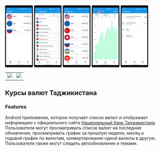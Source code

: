 <img src="/docs/1.png" width=18% height=18%> <img src="/docs/2.png" width=18% height=18%>
<img src="/docs/3.png" width=18% height=18%> <img src="/docs/4.png" width=18% height=18%>
<img src="/docs/5.png" width=18% height=18%>

<table>
  <tr colspan="2">
     <td>
        <a href="https://play.google.com/store/apps/details?id=com.developer.valyutaapp">
        <img width=30% src="https://play.google.com/intl/en_us/badges/static/images/badges/en_badge_web_generic.png"></a>
    </td>
    <td> 
        <a href="https://play.google.com/store/apps/details?id=com.developer.valyutaapp">
        <img width=30% src="https://static-00.iconduck.com/assets.00/app-huawei-uk-icon-512x153-qosx82ey.png"></a> 
    </td>
  </tr>
</table>

## Курсы валют Таджикистана

### Features
Android приложение, которое получает список валют и  отображает информацию
с официального сайта [Национальный банк Таджикистана](https://www.nbt.tj/ru/kurs/kurs.php).
Пользователи могут просматривать список валют на последние обновления,
просматривать график за прошлую неделю, месяц и годовой график по валютам,
конвертирование одной валюты в другую. Пользователи также могут следить автообновление и темами.
